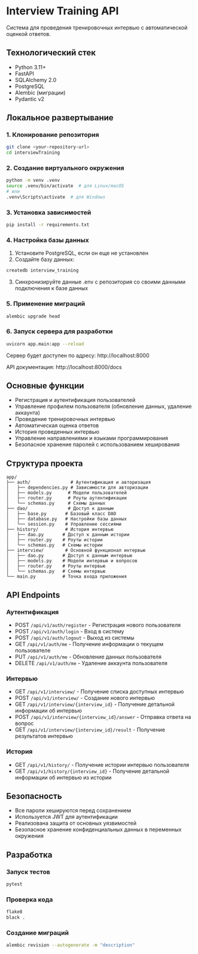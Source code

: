 # Interview Training API

Система для проведения тренировочных интервью с автоматической оценкой ответов.

## Технологический стек

- Python 3.11+
- FastAPI
- SQLAlchemy 2.0
- PostgreSQL
- Alembic (миграции)
- Pydantic v2

## Локальное развертывание

### 1. Клонирование репозитория

```bash
git clone <your-repository-url>
cd interviewTraining
```

### 2. Создание виртуального окружения

```bash
python -m venv .venv
source .venv/bin/activate  # для Linux/macOS
# или
.venv\Scripts\activate  # для Windows
```

### 3. Установка зависимостей

```bash
pip install -r requirements.txt
```

### 4. Настройка базы данных

1. Установите PostgreSQL, если он еще не установлен
2. Создайте базу данных:

```bash
createdb interview_training
```

3. Синхронизируйте данные .env с репозитория со своими данными подключения к базе данных


### 5. Применение миграций

```bash
alembic upgrade head
```

### 6. Запуск сервера для разработки

```bash
uvicorn app.main:app --reload
```

Сервер будет доступен по адресу: http://localhost:8000

API документация: http://localhost:8000/docs

## Основные функции

- Регистрация и аутентификация пользователей
- Управление профилем пользователя (обновление данных, удаление аккаунта)
- Проведение тренировочных интервью
- Автоматическая оценка ответов
- История проведенных интервью
- Управление направлениями и языками программирования
- Безопасное хранение паролей с использованием хеширования

## Структура проекта

```
app/
├── auth/               # Аутентификация и авторизация
│   ├── dependencies.py # Зависимости для авторизации
│   ├── models.py      # Модели пользователей
│   ├── router.py      # Роуты аутентификации
│   └── schemas.py     # Схемы данных
├── dao/               # Доступ к данным
│   ├── base.py       # Базовый класс DAO
│   ├── database.py   # Настройки базы данных
│   └── session.py    # Управление сессиями
├── history/          # История интервью
│   ├── dao.py       # Доступ к данным истории
│   ├── router.py    # Роуты истории
│   └── schemas.py   # Схемы истории
├── interview/        # Основной функционал интервью
│   ├── dao.py       # Доступ к данным интервью
│   ├── models.py    # Модели интервью и вопросов
│   ├── router.py    # Роуты интервью
│   └── schemas.py   # Схемы интервью
└── main.py          # Точка входа приложения
```

## API Endpoints

### Аутентификация
- POST `/api/v1/auth/register` - Регистрация нового пользователя
- POST `/api/v1/auth/login` - Вход в систему
- POST `/api/v1/auth/logout` - Выход из системы
- GET `/api/v1/auth/me` - Получение информации о текущем пользователе
- PUT `/api/v1/auth/me` - Обновление данных пользователя
- DELETE `/api/v1/auth/me` - Удаление аккаунта пользователя

### Интервью
- GET `/api/v1/interview/` - Получение списка доступных интервью
- POST `/api/v1/interview/` - Создание нового интервью
- GET `/api/v1/interview/{interview_id}` - Получение детальной информации об интервью
- POST `/api/v1/interview/{interview_id}/answer` - Отправка ответа на вопрос
- GET `/api/v1/interview/{interview_id}/result` - Получение результатов интервью

### История
- GET `/api/v1/history/` - Получение истории интервью пользователя
- GET `/api/v1/history/{interview_id}` - Получение детальной информации об интервью из истории

## Безопасность

- Все пароли хешируются перед сохранением
- Используется JWT для аутентификации
- Реализована защита от основных уязвимостей
- Безопасное хранение конфиденциальных данных в переменных окружения

## Разработка

### Запуск тестов

```bash
pytest
```

### Проверка кода

```bash
flake8
black .
```

### Создание миграций

```bash
alembic revision --autogenerate -m "description"
```


